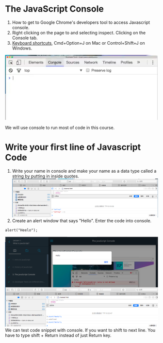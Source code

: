 # The JavaScript Console
1. How to get to Google Chrome's developers tool to access Javascript console. 
 1. Right clicking on the page to and selecting inspect. Clicking on the Console tab.
 2. [Keyboard shortcuts](https://developers.google.com/web/tools/chrome-devtools/shortcuts), Cmd+Option+J on Mac or Control+Shift+J on Windows.
 
![](/assets/theJavascriptConsole_1.png)

We will use console to run most of code in this course.

# Write your first line of Javascript Code
1. Write your name in console and make your name as a data type called a string by putting in inside quotes.
![](/assets/theJavascriptConsole_2.png)
2. Create an alert window that says "Hello". Enter the code into console.

```
alert("Heelo");
```
![](/assets/theJavascriptConsole_3.png)
We can test code snippet with console. If you want to shift to next line. You have to type shift + Return instead of just Return key.